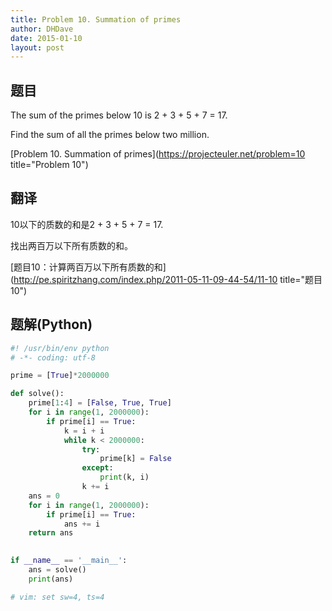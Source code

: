 ```yaml
---
title: Problem 10. Summation of primes
author: DHDave
date: 2015-01-10
layout: post
---
```


## 题目
The sum of the primes below 10 is 2 + 3 + 5 + 7 = 17.

Find the sum of all the primes below two million.

[Problem 10. Summation of primes](https://projecteuler.net/problem=10 title="Problem 10")

## 翻译
10以下的质数的和是2 + 3 + 5 + 7 = 17.

找出两百万以下所有质数的和。

[题目10：计算两百万以下所有质数的和](http://pe.spiritzhang.com/index.php/2011-05-11-09-44-54/11-10 title="题目10")

## 题解(Python)
```python
#! /usr/bin/env python
# -*- coding: utf-8

prime = [True]*2000000

def solve():
    prime[1:4] = [False, True, True]
    for i in range(1, 2000000):
        if prime[i] == True:
            k = i + i
            while k < 2000000:
                try:
                    prime[k] = False
                except:
                    print(k, i)
                k += i
    ans = 0
    for i in range(1, 2000000):
        if prime[i] == True:
            ans += i
    return ans
    

if __name__ == '__main__':
    ans = solve()
    print(ans)

# vim: set sw=4, ts=4
```

